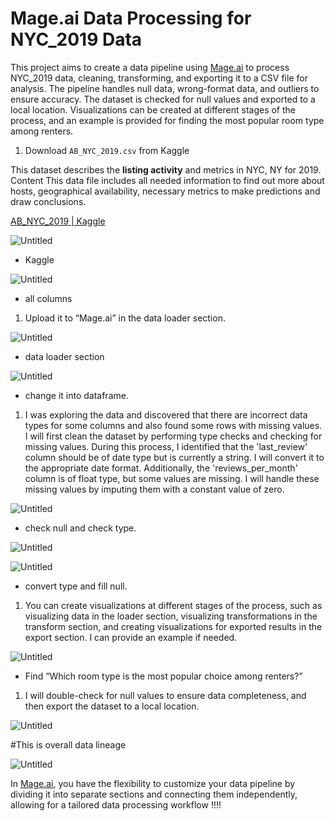 # Mage.ai Data Processing for NYC_2019 Data

This project aims to create a data pipeline using [Mage.ai](http://mage.ai/) to process NYC_2019 data, cleaning, transforming, and exporting it to a CSV file for analysis. The pipeline handles null data, wrong-format data, and outliers to ensure accuracy. The dataset is checked for null values and exported to a local location. Visualizations can be created at different stages of the process, and an example is provided for finding the most popular room type among renters.

1. Download `AB_NYC_2019.csv` from Kaggle

This dataset describes the **listing activity** and metrics in NYC, NY for 2019. Content This data file includes all needed information to find out more about hosts, geographical availability, necessary metrics to make predictions and draw conclusions.

[AB_NYC_2019 | Kaggle](https://www.kaggle.com/code/jameshjkang/ab-nyc-2019)

![Untitled](https://github.com/Chaphowasit4522/Portfolio/blob/afac1cc5d490a40931c916d3fdc6015a586662aa/Projects/AB_NYC_2019/Picture/Untitled.png)

- Kaggle

![Untitled](https://github.com/Chaphowasit4522/Portfolio/blob/afac1cc5d490a40931c916d3fdc6015a586662aa/Projects/AB_NYC_2019/Picture/Untitled%201.png)

- all columns

1. Upload it to “Mage.ai” in the data loader section.

![Untitled](https://github.com/Chaphowasit4522/Portfolio/blob/afac1cc5d490a40931c916d3fdc6015a586662aa/Projects/AB_NYC_2019/Picture/Untitled%202.png)

- data loader section

![Untitled](https://github.com/Chaphowasit4522/Portfolio/blob/afac1cc5d490a40931c916d3fdc6015a586662aa/Projects/AB_NYC_2019/Picture/Untitled%203.png)

- change it into dataframe.

1. I was exploring the data and discovered that there are incorrect data types for some columns and also found some rows with missing values. I will first clean the dataset by performing type checks and checking for missing values. During this process, I identified that the 'last_review' column should be of date type but is currently a string. I will convert it to the appropriate date format. Additionally, the 'reviews_per_month' column is of float type, but some values are missing. I will handle these missing values by imputing them with a constant value of zero.

![Untitled](https://github.com/Chaphowasit4522/Portfolio/blob/afac1cc5d490a40931c916d3fdc6015a586662aa/Projects/AB_NYC_2019/Picture/Untitled%204.png)

- check null and check type.

![Untitled](https://github.com/Chaphowasit4522/Portfolio/blob/afac1cc5d490a40931c916d3fdc6015a586662aa/Projects/AB_NYC_2019/Picture/Untitled%205.png)

![Untitled](https://github.com/Chaphowasit4522/Portfolio/blob/afac1cc5d490a40931c916d3fdc6015a586662aa/Projects/AB_NYC_2019/Picture/Untitled%206.png)

- convert type and fill null.

1. You can create visualizations at different stages of the process, such as visualizing data in the loader section, visualizing transformations in the transform section, and creating visualizations for exported results in the export section. I can provide an example if needed.

![Untitled](https://github.com/Chaphowasit4522/Portfolio/blob/afac1cc5d490a40931c916d3fdc6015a586662aa/Projects/AB_NYC_2019/Picture/Untitled%207.png)

- Find “Which room type is the most popular choice among renters?”

1. I will double-check for null values to ensure data completeness, and then export the dataset to a local location.

![Untitled](https://github.com/Chaphowasit4522/Portfolio/blob/afac1cc5d490a40931c916d3fdc6015a586662aa/Projects/AB_NYC_2019/Picture/Untitled%208.png)

#This is overall data lineage

![Untitled](https://github.com/Chaphowasit4522/Portfolio/blob/afac1cc5d490a40931c916d3fdc6015a586662aa/Projects/AB_NYC_2019/Picture/Untitled%209.png)

In [Mage.ai](http://mage.ai/), you have the flexibility to customize your data pipeline by dividing it into separate sections and connecting them independently, allowing for a tailored data processing workflow !!!!
